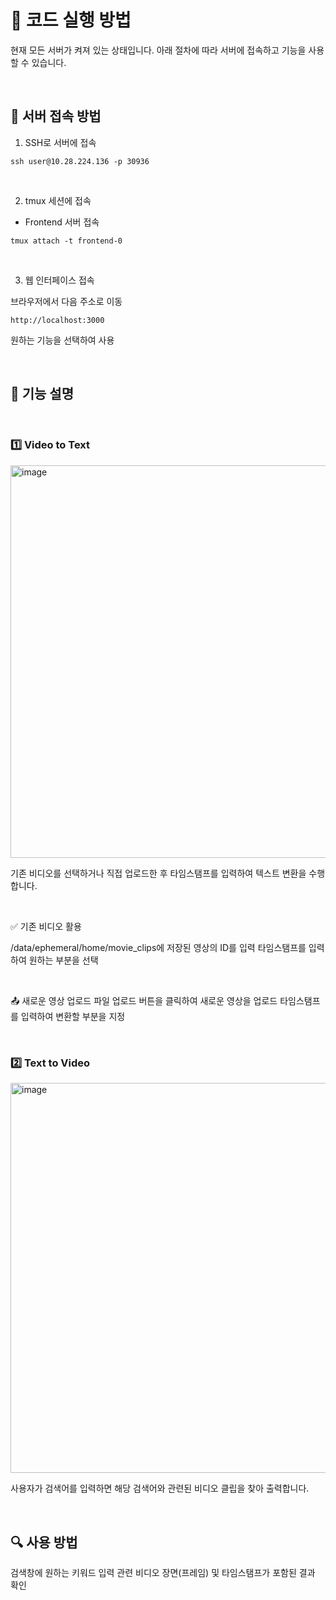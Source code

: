 # 🚀 코드 실행 방법
현재 모든 서버가 켜져 있는 상태입니다.
아래 절차에 따라 서버에 접속하고 기능을 사용할 수 있습니다.

<br />

## 🔗 서버 접속 방법
1. SSH로 서버에 접속

```
ssh user@10.28.224.136 -p 30936
```

<br />

2. tmux 세션에 접속

- Frontend 서버 접속

```
tmux attach -t frontend-0
```

<br />

3. 웹 인터페이스 접속

브라우저에서 다음 주소로 이동

```
http://localhost:3000
```

원하는 기능을 선택하여 사용

<br />

## 🎥 기능 설명

<br />

### 1️⃣ Video to Text

<img width="628" alt="image" src="https://github.com/user-attachments/assets/ee019a20-ae51-4df8-8924-8d3ff6b14c20" />

기존 비디오를 선택하거나 직접 업로드한 후 타임스탬프를 입력하여 텍스트 변환을 수행합니다.

<br />

✅ 기존 비디오 활용

/data/ephemeral/home/movie_clips에 저장된 영상의 ID를 입력
타임스탬프를 입력하여 원하는 부분을 선택

<br />

📤 새로운 영상 업로드
파일 업로드 버튼을 클릭하여 새로운 영상을 업로드
타임스탬프를 입력하여 변환할 부분을 지정

<br />

### 2️⃣ Text to Video

<img width="624" alt="image" src="https://github.com/user-attachments/assets/85483b29-1b8e-4c75-97d5-1682958dfcc5" />


사용자가 검색어를 입력하면 해당 검색어와 관련된 비디오 클립을 찾아 출력합니다.

<br />

## 🔍 사용 방법

검색창에 원하는 키워드 입력
관련 비디오 장면(프레임) 및 타임스탬프가 포함된 결과 확인
